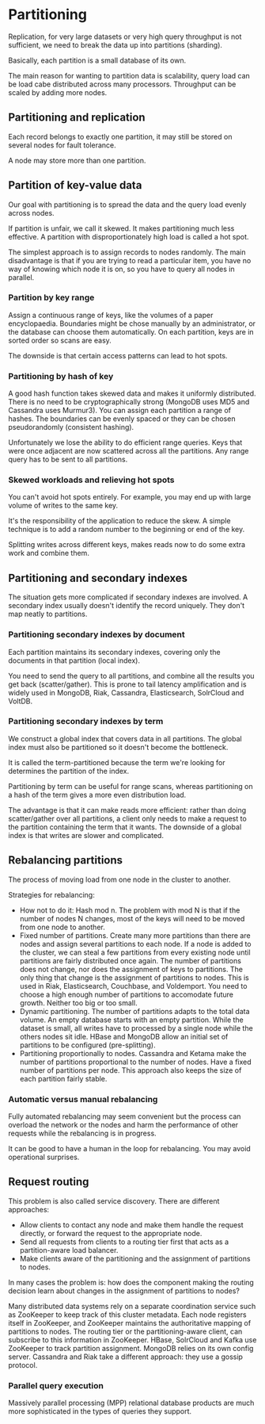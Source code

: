# Partitioning

Replication, for very large datasets or very high query throughput is not sufficient, we need to break the data up into partitions (sharding).

Basically, each partition is a small database of its own.

The main reason for wanting to partition data is scalability, query load can be load cabe distributed across many processors. Throughput can be scaled by adding more nodes.

## Partitioning and replication
Each record belongs to exactly one partition, it may still be stored on several nodes for fault tolerance.

A node may store more than one partition.

## Partition of key-value data
Our goal with partitioning is to spread the data and the query load evenly across nodes.

If partition is unfair, we call it skewed. It makes partitioning much less effective. A partition with disproportionately high load is called a hot spot.

The simplest approach is to assign records to nodes randomly. The main disadvantage is that if you are trying to read a particular item, you have no way of knowing which node it is on, so you have to query all nodes in parallel.

### Partition by key range
Assign a continuous range of keys, like the volumes of a paper encyclopaedia. Boundaries might be chose manually by an administrator, or the database can choose them automatically. On each partition, keys are in sorted order so scans are easy.

The downside is that certain access patterns can lead to hot spots.

### Partitioning by hash of key
A good hash function takes skewed data and makes it uniformly distributed. There is no need to be cryptographically strong (MongoDB uses MD5 and Cassandra uses Murmur3). You can assign each partition a range of hashes. The boundaries can be evenly spaced or they can be chosen pseudorandomly (consistent hashing).

Unfortunately we lose the ability to do efficient range queries. Keys that were once adjacent are now scattered across all the partitions. Any range query has to be sent to all partitions.

### Skewed workloads and relieving hot spots
You can't avoid hot spots entirely. For example, you may end up with large volume of writes to the same key.

It's the responsibility of the application to reduce the skew. A simple technique is to add a random number to the beginning or end of the key.

Splitting writes across different keys, makes reads now to do some extra work and combine them.

## Partitioning and secondary indexes
The situation gets more complicated if secondary indexes are involved. A secondary index usually doesn't identify the record uniquely. They don't map neatly to partitions.

### Partitioning secondary indexes by document
Each partition maintains its secondary indexes, covering only the documents in that partition (local index).

You need to send the query to all partitions, and combine all the results you get back (scatter/gather). This is prone to tail latency amplification and is widely used in MongoDB, Riak, Cassandra, Elasticsearch, SolrCloud and VoltDB.

### Partitioning secondary indexes by term
We construct a global index that covers data in all partitions. The global index must also be partitioned so it doesn't become the bottleneck.

It is called the term-partitioned because the term we're looking for determines the partition of the index.

Partitioning by term can be useful for range scans, whereas partitioning on a hash of the term gives a more even distribution load.

The advantage is that it can make reads more efficient: rather than doing scatter/gather over all partitions, a client only needs to make a request to the partition containing the term that it wants. The downside of a global index is that writes are slower and complicated.

## Rebalancing partitions
The process of moving load from one node in the cluster to another.

Strategies for rebalancing:

- How not to do it: Hash mod n. The problem with mod N is that if the number of nodes N changes, most of the keys will need to be moved from one node to another.
- Fixed number of partitions. Create many more partitions than there are nodes and assign several partitions to each node. If a node is added to the cluster, we can steal a few partitions from every existing node until partitions are fairly distributed once again. The number of partitions does not change, nor does the assignment of keys to partitions. The only thing that change is the assignment of partitions to nodes. This is used in Riak, Elasticsearch, Couchbase, and Voldemport. You need to choose a high enough number of partitions to accomodate future growth. Neither too big or too small.
- Dynamic partitioning. The number of partitions adapts to the total data volume. An empty database starts with an empty partition. While the dataset is small, all writes have to processed by a single node while the others nodes sit idle. HBase and MongoDB allow an initial set of partitions to be configured (pre-splitting).
- Partitioning proportionally to nodes. Cassandra and Ketama make the number of partitions proportional to the number of nodes. Have a fixed number of partitions per node. This approach also keeps the size of each partition fairly stable.

### Automatic versus manual rebalancing
Fully automated rebalancing may seem convenient but the process can overload the network or the nodes and harm the performance of other requests while the rebalancing is in progress.

It can be good to have a human in the loop for rebalancing. You may avoid operational surprises.

## Request routing
This problem is also called service discovery. There are different approaches:

- Allow clients to contact any node and make them handle the request directly, or forward the request to the appropriate node.
- Send all requests from clients to a routing tier first that acts as a partition-aware load balancer.
- Make clients aware of the partitioning and the assignment of partitions to nodes.

In many cases the problem is: how does the component making the routing decision learn about changes in the assignment of partitions to nodes?

Many distributed data systems rely on a separate coordination service such as ZooKeeper to keep track of this cluster metadata. Each node registers itself in ZooKeeper, and ZooKeeper maintains the authoritative mapping of partitions to nodes. The routing tier or the partitioning-aware client, can subscribe to this information in ZooKeeper. HBase, SolrCloud and Kafka use ZooKeeper to track partition assignment. MongoDB relies on its own config server. Cassandra and Riak take a different approach: they use a gossip protocol.

### Parallel query execution
Massively parallel processing (MPP) relational database products are much more sophisticated in the types of queries they support.
